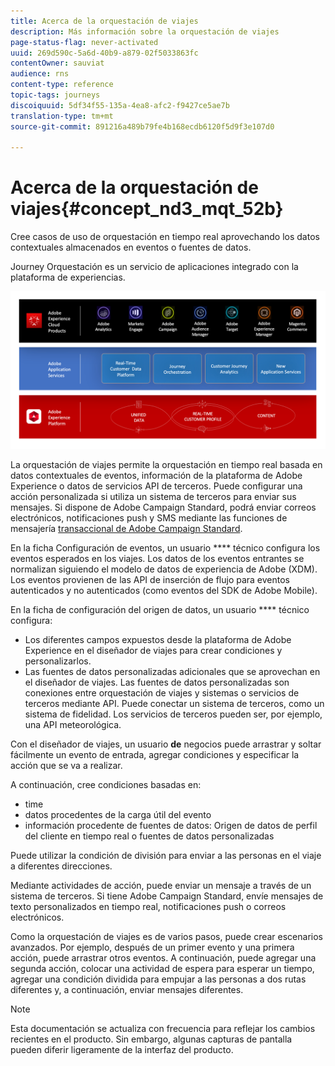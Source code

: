 ```yaml
---
title: Acerca de la orquestación de viajes
description: Más información sobre la orquestación de viajes
page-status-flag: never-activated
uuid: 269d590c-5a6d-40b9-a879-02f5033863fc
contentOwner: sauviat
audience: rns
content-type: reference
topic-tags: journeys
discoiquuid: 5df34f55-135a-4ea8-afc2-f9427ce5ae7b
translation-type: tm+mt
source-git-commit: 891216a489b79fe4b168ecdb6120f5d9f3e107d0

---
```



# Acerca de la orquestación de viajes{#concept_nd3_mqt_52b}

Cree casos de uso de orquestación en tiempo real aprovechando los datos contextuales almacenados en eventos o fuentes de datos.

Journey Orquestación es un servicio de aplicaciones integrado con la plataforma de experiencias.

![](../assets/journeydiagram.png)

La orquestación de viajes permite la orquestación en tiempo real basada en datos contextuales de eventos, información de la plataforma de Adobe Experience o datos de servicios API de terceros. Puede configurar una acción personalizada si utiliza un sistema de terceros para enviar sus mensajes. Si dispone de Adobe Campaign Standard, podrá enviar correos electrónicos, notificaciones push y SMS mediante las funciones de mensajería [transaccional de Adobe Campaign Standard](https://docs.adobe.com/content/help/en/campaign-standard/using/communication-channels/transactional-messaging/about-transactional-messaging.html).

En la ficha Configuración de eventos, un usuario **** técnico configura los eventos esperados en los viajes. Los datos de los eventos entrantes se normalizan siguiendo el modelo de datos de experiencia de Adobe (XDM). Los eventos provienen de las API de inserción de flujo para eventos autenticados y no autenticados (como eventos del SDK de Adobe Mobile).

En la ficha de configuración del origen de datos, un usuario **** técnico configura:

* Los diferentes campos expuestos desde la plataforma de Adobe Experience en el diseñador de viajes para crear condiciones y personalizarlos.
* Las fuentes de datos personalizadas adicionales que se aprovechan en el diseñador de viajes. Las fuentes de datos personalizadas son conexiones entre orquestación de viajes y sistemas o servicios de terceros mediante API. Puede conectar un sistema de terceros, como un sistema de fidelidad. Los servicios de terceros pueden ser, por ejemplo, una API meteorológica.

Con el diseñador de viajes, un usuario **de** negocios puede arrastrar y soltar fácilmente un evento de entrada, agregar condiciones y especificar la acción que se va a realizar.

A continuación, cree condiciones basadas en:

* time
* datos procedentes de la carga útil del evento
* información procedente de fuentes de datos: Origen de datos de perfil del cliente en tiempo real o fuentes de datos personalizadas

Puede utilizar la condición de división para enviar a las personas en el viaje a diferentes direcciones.

Mediante actividades de acción, puede enviar un mensaje a través de un sistema de terceros. Si tiene Adobe Campaign Standard, envíe mensajes de texto personalizados en tiempo real, notificaciones push o correos electrónicos.

Como la orquestación de viajes es de varios pasos, puede crear escenarios avanzados. Por ejemplo, después de un primer evento y una primera acción, puede arrastrar otros eventos. A continuación, puede agregar una segunda acción, colocar una actividad de espera para esperar un tiempo, agregar una condición dividida para empujar a las personas a dos rutas diferentes y, a continuación, enviar mensajes diferentes.

>[!NOTE]
>
>Esta documentación se actualiza con frecuencia para reflejar los cambios recientes en el producto. Sin embargo, algunas capturas de pantalla pueden diferir ligeramente de la interfaz del producto.
